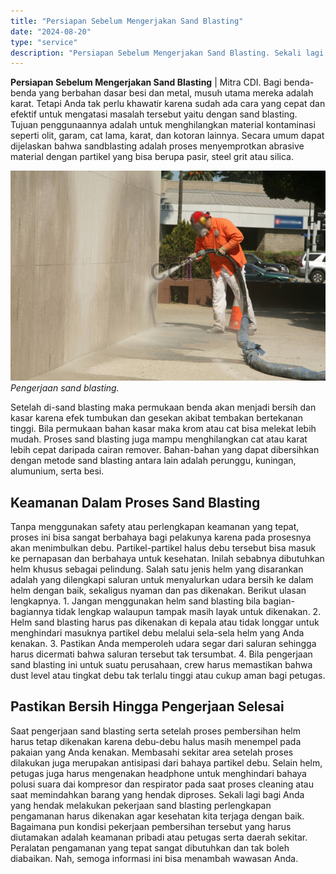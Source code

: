 ```yaml
---
title: "Persiapan Sebelum Mengerjakan Sand Blasting"
date: "2024-08-20"
type: "service"
description: "Persiapan Sebelum Mengerjakan Sand Blasting. Sekali lagi bagi Anda yang hendak melakukan pekerjaan sand blasting perlengkapan pengamanan harus dikenakan agar..."
---
```


**Persiapan Sebelum Mengerjakan Sand Blasting** | Mitra CDI. Bagi benda-benda yang berbahan dasar besi dan metal, musuh utama mereka adalah karat. Tetapi Anda tak perlu khawatir karena sudah ada cara yang cepat dan efektif untuk mengatasi masalah tersebut yaitu dengan sand blasting. Tujuan penggunaannya adalah untuk menghilangkan material kontaminasi seperti olit, garam, cat lama, karat, dan kotoran lainnya. Secara umum dapat dijelaskan bahwa sandblasting adalah proses menyemprotkan abrasive material dengan partikel yang bisa berupa pasir, steel grit atau silica.

![Pengerjaan sand blasting.](/images/blog/sand-blasting.jpg)
*Pengerjaan sand blasting.*

Setelah di-sand blasting maka permukaan benda akan menjadi bersih dan kasar karena efek tumbukan dan gesekan akibat tembakan bertekanan tinggi. Bila permukaan bahan kasar maka krom atau cat bisa melekat lebih mudah. Proses sand blasting juga mampu menghilangkan cat atau karat lebih cepat daripada cairan remover. Bahan-bahan yang dapat dibersihkan dengan metode sand blasting antara lain adalah perunggu, kuningan, alumunium, serta besi.
> 

 ## Keamanan Dalam Proses Sand Blasting
    
Tanpa menggunakan safety atau perlengkapan keamanan yang tepat, proses ini bisa sangat berbahaya bagi pelakunya karena pada prosesnya akan menimbulkan debu. Partikel-partikel halus debu tersebut bisa masuk ke pernapasan dan berbahaya untuk kesehatan. Inilah sebabnya dibutuhkan helm khusus sebagai pelindung. Salah satu jenis helm yang disarankan adalah yang dilengkapi saluran untuk menyalurkan udara bersih ke dalam helm dengan baik, sekaligus nyaman dan pas dikenakan. Berikut ulasan lengkapnya.
1\. Jangan menggunakan helm sand blasting bila bagian-bagiannya tidak lengkap walaupun tampak masih layak untuk dikenakan.
2\. Helm sand blasting harus pas dikenakan di kepala atau tidak longgar untuk menghindari masuknya partikel debu melalui sela-sela helm yang Anda kenakan.
3\. Pastikan Anda memperoleh udara segar dari saluran sehingga harus dicermati bahwa saluran tersebut tak tersumbat.
4\. Bila pengerjaan sand blasting ini untuk suatu perusahaan, crew harus memastikan bahwa dust level atau tingkat debu tak terlalu tinggi atau cukup aman bagi petugas.

 ## Pastikan Bersih Hingga Pengerjaan Selesai
    
Saat pengerjaan sand blasting serta setelah proses pembersihan helm harus tetap dikenakan karena debu-debu halus masih menempel pada pakaian yang Anda kenakan. Membasahi sekitar area setelah proses dilakukan juga merupakan antisipasi dari bahaya partikel debu. Selain helm, petugas juga harus mengenakan headphone untuk menghindari bahaya polusi suara dai kompresor dan respirator pada saat proses cleaning atau saat memindahkan barang yang hendak diproses.
Sekali lagi bagi Anda yang hendak melakukan pekerjaan sand blasting perlengkapan pengamanan harus dikenakan agar kesehatan kita terjaga dengan baik. Bagaimana pun kondisi pekerjaan pembersihan tersebut yang harus diutamakan adalah keamanan pribadi atau petugas serta daerah sekitar. Peralatan pengamanan yang tepat sangat dibutuhkan dan tak boleh diabaikan. Nah, semoga informasi ini bisa menambah wawasan Anda.
